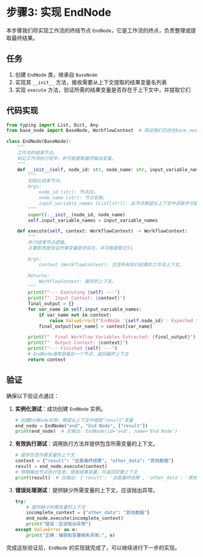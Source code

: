 # 步骤3: 实现 EndNode

本步骤我们将实现工作流的终结节点 `EndNode`，它是工作流的终点，负责整理或提取最终结果。

## 任务

1. 创建 `EndNode` 类，继承自 `BaseNode`
2. 实现其 `__init__` 方法，接收需要从上下文提取的结果变量名列表
3. 实现 `execute` 方法，验证所需的结果变量是否存在于上下文中，并提取它们

## 代码实现

```python
from typing import List, Dict, Any
from base_node import BaseNode, WorkflowContext  # 假设我们已经在base_node.py中定义了这些

class EndNode(BaseNode):
    """
    工作流的结束节点。
    标记工作流执行完毕，并可能提取最终输出变量。
    """
    def __init__(self, node_id: str, node_name: str, input_variable_names: List[str]):
        """
        初始化结束节点。
        Args:
            node_id (str): 节点ID。
            node_name (str): 节点名称。
            input_variable_names (List[str]): 此节点期望从上下文中读取并可能作为最终结果的变量名称列表。
        """
        super().__init__(node_id, node_name)
        self.input_variable_names = input_variable_names

    def execute(self, context: WorkflowContext) -> WorkflowContext:
        """
        执行结束节点逻辑。
        主要职责是验证所需变量是否存在，并可能提取它们。

        Args:
            context (WorkflowContext): 包含所有执行结果的工作流上下文。

        Returns:
            WorkflowContext: 最终的上下文。
        """
        print(f"--- Executing {self} ---")
        print(f"  Input Context: {context}")
        final_output = {}
        for var_name in self.input_variable_names:
            if var_name not in context:
                raise ValueError(f"EndNode '{self.node_id}': Expected final variable '{var_name}' not found in context.")
            final_output[var_name] = context[var_name]

        print(f"  Final Workflow Variables Extracted: {final_output}")
        print(f"  Output Context: {context}")
        print(f"--- Finished {self} ---")
        # EndNode通常是最后一个节点，返回最终上下文
        return context
```

## 验证

确保以下验证点通过：

1. **实例化测试**：成功创建 `EndNode` 实例。

    ```python
    # 创建EndNode实例，期望从上下文中提取"result"变量
    end_node = EndNode("end", "End Node", ["result"])
    print(end_node)  # 应输出: EndNode(id='end', name='End Node')
    ```

2. **有效执行测试**：调用执行方法并提供包含所需变量的上下文。

    ```python
    # 提供包含所需变量的上下文
    context = {"result": "这是最终结果", "other_data": "其他数据"}
    result = end_node.execute(context)
    # 预期输出节点执行信息，提取结果变量，并返回完整上下文
    print(result)  # 应输出: {'result': '这是最终结果', 'other_data': '其他数据'}
    ```

3. **错误处理测试**：提供缺少所需变量的上下文，应该抛出异常。

    ```python
    try:
        # 提供缺少所需变量的上下文
        incomplete_context = {"other_data": "其他数据"}
        end_node.execute(incomplete_context)
        print("错误：应该抛出异常")
    except ValueError as e:
        print("正确：捕获到变量缺失异常:", e)
    ```

完成这些验证后，`EndNode` 的实现就完成了，可以继续进行下一步的实现。
